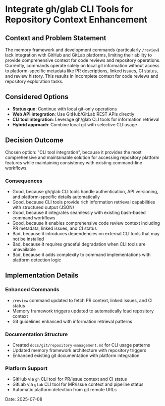 # Integrate gh/glab CLI Tools for Repository Context Enhancement

## Context and Problem Statement

The memory framework and development commands (particularly `/review`) lack integration with GitHub and GitLab platforms, limiting their ability to provide comprehensive context for code reviews and repository operations. Currently, commands operate solely on local git information without access to platform-specific metadata like PR descriptions, linked issues, CI status, and review history. This results in incomplete context for code reviews and repository exploration tasks.

## Considered Options

- **Status quo**: Continue with local git-only operations
- **Web API integration**: Use GitHub/GitLab REST APIs directly
- **CLI tool integration**: Leverage gh/glab CLI tools for information retrieval
- **Hybrid approach**: Combine local git with selective CLI usage

## Decision Outcome

Chosen option: "CLI tool integration", because it provides the most comprehensive and maintainable solution for accessing repository platform features while maintaining consistency with existing command-line workflows.

### Consequences

- Good, because gh/glab CLI tools handle authentication, API versioning, and platform-specific details automatically
- Good, because CLI tools provide rich information retrieval capabilities with structured output (JSON)
- Good, because it integrates seamlessly with existing bash-based command workflows
- Good, because it enables comprehensive code review context including PR metadata, linked issues, and CI status
- Bad, because it introduces dependencies on external CLI tools that may not be installed
- Bad, because it requires graceful degradation when CLI tools are unavailable
- Bad, because it adds complexity to command implementations with platform detection logic

## Implementation Details

### Enhanced Commands

- `/review` command updated to fetch PR context, linked issues, and CI status
- Memory framework triggers updated to automatically load repository context
- Git guidelines enhanced with information retrieval patterns

### Documentation Structure

- Created `docs/git/repository-management.md` for CLI usage patterns
- Updated memory framework architecture with repository triggers
- Enhanced existing git documentation with platform integration

### Platform Support

- GitHub via `gh` CLI tool for PR/issue context and CI status
- GitLab via `glab` CLI tool for MR/issue context and pipeline status
- Automatic platform detection from git remote URLs

Date: 2025-07-08
